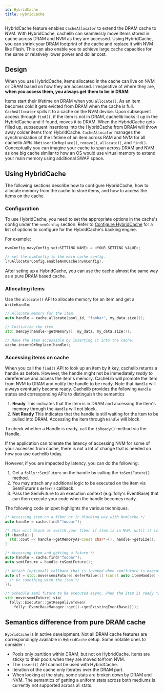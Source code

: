 ```yaml
---
id: HybridCache
title: HybridCache
---
```


HybridCache feature enables `CacheAllocator` to extend the DRAM cache to NVM. With HybridCache, cachelib can seamlessly move Items stored in cache across DRAM and NVM as they are accessed. Using HybridCache, you can shrink your DRAM footprint of the cache and replace it with NVM like Flash. This can also enable you to achieve large cache capacities for the same or relatively lower power and dollar cost.

## Design

When you use HybridCache, items allocated in the cache can live on NVM or DRAM based on how they are accessed. Irrespective of where they are, **when you access them, you always get them to be in DRAM**.

Items start their lifetime on DRAM when you `allocate()`. As an item becomes cold it gets evicted from DRAM when the cache is full. `CacheAllocator` spills it to a cache on the NVM device. Upon subsequent access through `find()`, if the item is not in DRAM, cachelib looks it up in the HybridCache and if found, moves it to DRAM. When the HybridCache gets filled up, subsequent insertions into the HybridCache from DRAM  will throw away colder items from HybridCache. `CacheAllocator` manages the synchronization of the lifetime of an item across RAM and NVM for all cachelib APIs like`insertOrReplace()`, `remove()`, `allocate()`, and `find()`. Conceptually you can imagine your cache to span across DRAM and NVM as one big cache similar to how an OS would use virtual memory to extend your main memory using additional SWAP space.

## Using HybridCache

The following sections describe how to configure HybridCache, how to allocate memory from the cache to store items, and how to access the items on the cache.

### Configuration

To use HybridCache, you need to set the appropriate options in the cache's config under the `nvmConfig` section. Refer to [Configure HybridCache](Configure_HybridCache) for a list of options to configure for the HybridCache's backing engine.

For example:


```cpp
nvmConfig.navyConfig.set<SETTING NAME> = <YOUR SETTING VALUE>;

// set the nvmConfig in the main cache config.
lruAllocatorConfig.enableNvmCache(nvmConfig);
```


After seting up a HybridCache, you can use the cache almost the same way as a pure DRAM based cache.

### Allocating items

Use the `allocate()` API to allocate memory for an item and get a `WriteHandle`:


```cpp
// Allocate memory for the item.
auto handle = cache.allocate(pool_id, "foobar", my_data.size());

// Initialize the item
std::memcpy(handle->getMemory(), my_data, my_data.size());

// Make the item accessible by inserting it into the cache.
cache.insertOrReplace(handle);
```


### Accessing items on cache

When you call the `find()` API to look up an item by it key, cachelib returns a handle as before. However, the handle might not be immediately *ready* to dereference and access the item's memory.  CacheLib will promote the item from NVM to DRAM and notify the handle to be ready. Note that `Handle` will always eventually become ready. Cachelib provides the following `Handle`  states and corresponding APIs to distinguish the semantics

1. **Ready**
This indicates that the item is in DRAM and accessing the Item's memory through the `Handle` will not block.
2. **Not Ready**
This indicates that the handle is still waiting for the item to be pulled into DRAM. Accessing the item through `Handle` will block.

To check whether a Handle is ready, call the `isReady()` method via the Handle.

If the application can tolerate the latency of accessing NVM for some of your accesses from cache, there is not a lot of change that is needed on how you use cachelib today.

However, if you are impacted by latency, you can do the following:
1. Get a `folly::SemiFuture` on the handle by calling the `toSemiFuture()` method.
2. You may attach any additional logic to be executed on the item via SemiFuture's `defer()` callback.
3. Pass the SemiFuture to an execution context (e.g. folly's EventBase) that can then execute your code when the handle becomes ready.

The following code snippet highlights the various techniques.


```cpp
/* Accessing item on a fiber or in blocking way with NvmCache */
auto handle = cache.find("foobar");

/* This will block or switch your fiber if item is in NVM, until it is ready. */
if (handle) {
  std::cout << handle->getMemoryAs<const char*>(), handle->getSize();
}

/* Accessing item and getting a future */
auto handle = cache.find("foobar");
auto semiFuture = handle.toSemiFuture();

/* Attach (optional) callback that is invoked when semifuture is executed */
auto sf = std::move(semiFuture).deferValue([] (const auto itemHandle) {
  /* Do something with the item */
});

/* Schedule semi future to be executed async, when the item is ready */
std::move(semiFuture).via(
  folly::Executor::getKeepAliveToken(
    folly::EventBaseManager::get()->getExistingEventBase()));
```


## Semantics difference from pure DRAM cache

`HybridCache` is in active development. Not all DRAM cache features are correspondingly available in `HybridCache` setup. Some notable ones to consider :

- Pools only partition within DRAM, but not on HybridCache.  Items are sticky to their pools when they are moved to/from NVM.
- The `insert()` API cannot be used with HybridCache.
- Iteration of the cache only iterates over the DRAM part.
- When looking at the stats, some stats are broken down by DRAM and NVM. The semantics of getting a uniform stats across both mediums is currently not supported across all stats.
